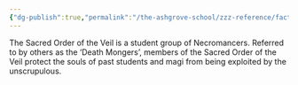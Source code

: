 ```yaml
---
{"dg-publish":true,"permalink":"/the-ashgrove-school/zzz-reference/factions-clubs/sacred-order-of-the-veil/"}
---
```


The Sacred Order of the Veil is a student group of Necromancers. Referred to by others as the ‘Death Mongers’, members of the Sacred Order of the Veil protect the souls of past students and magi from being exploited by the unscrupulous.
